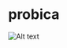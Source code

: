 # probica
![Alt text](https://user-images.githubusercontent.com/97163298/149322222-1ae4f62f-e358-440e-afe5-f9d3780dff6d.png)

